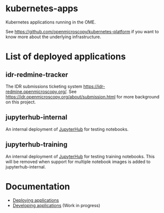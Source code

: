 # kubernetes-apps

Kubernetes applications running in the OME.

See https://github.com/openmicroscopy/kubernetes-platform if you want to know more about the underlying infrastructure.


# List of deployed applications

## idr-redmine-tracker
The IDR submissions ticketing system https://idr-redmine.openmicroscopy.org/.
See https://idr.openmicroscopy.org/about/submission.html for more background on this project.


## jupyterhub-internal
An internal deployment of [JupyterHub](https://zero-to-jupyterhub.readthedocs.io/) for testing notebooks.


## jupyterhub-training
An internal deployment of [JupyterHub](https://zero-to-jupyterhub.readthedocs.io/) for testing training notebooks.
This will be removed when support for multiple notebook images is added to jupyterhub-internal.


# Documentation
- [Deploying applications](docs/deployment.md)
- [Developing applications](docs/development.md) (Work in progress)
